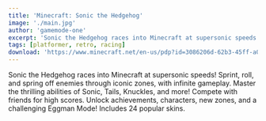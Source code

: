 ```yaml
---
title: 'Minecraft: Sonic the Hedgehog'
image: './main.jpg'
author: 'gamemode-one'
excerpt: 'Sonic the Hedgehog races into Minecraft at supersonic speeds!'
tags: [platformer, retro, racing]
download: 'https://www.minecraft.net/en-us/pdp?id=3086206d-62b3-45ff-a0a8-968b8de33082'
---
```


Sonic the Hedgehog races into Minecraft at supersonic speeds! Sprint, roll, and spring off enemies through iconic zones, with infinite gameplay. Master the thrilling abilities of Sonic, Tails, Knuckles, and more! Compete with friends for high scores. Unlock achievements, characters, new zones, and a challenging Eggman Mode! Includes 24 popular skins.
